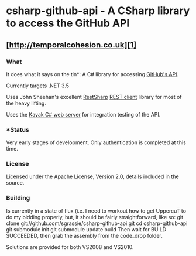 # csharp-github-api - A CSharp library to access the GitHub API 
## [http://temporalcohesion.co.uk][1]

### What
It does what it says on the tin*: A C# library for accessing [GitHub's API][4].

Currently targets .NET 3.5

Uses John Sheehan's excellent [RestSharp][3] [REST client][2] library for most of the heavy lifting.

Uses the [Kayak C# web server][5] for integration testing of the API.

### *Status
Very early stages of development. Only authentication is completed at this time.

### License
Licensed under the Apache License, Version 2.0, details included in the source.

### Building
Is currently in a state of flux (i.e. I need to workout how to get UppercuT to do my bidding properly, but, it should be fairly straightforward, like so:
	git clone git://github.com/sgrassie/csharp-github-api.git
	cd csharp-github-api
	git submodule init
	git submodule update
	build
Then wait for BUILD SUCCEEDED, then grab the assembly from the code_drop folder.

Solutions are provided for both VS2008 and VS2010.
	

  [1]: http://temporalcohesion.co.uk
  [2]: http://github.com/johnsheehan/RestSharp
  [3]: http://restsharp.org/
  [4]: http://develop.github.com/
  [5]: http://kayakhttp.com/